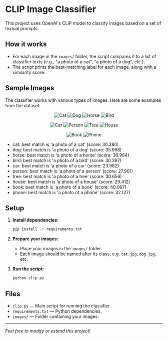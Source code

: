 # CLIP Image Classifier

This project uses OpenAI's CLIP model to classify images based on a set of textual prompts.

## How it works

- For each image in the `images/` folder, the script compares it to a list of classifier texts (e.g., "a photo of a cat", "a photo of a dog", etc.).
- The script prints the best-matching label for each image, along with a similarity score.

## Sample Images

The classifier works with various types of images. Here are some examples from the dataset:

<div align="center">

![Cat](images/cat.jpg) ![Dog](images/dog.jpg) ![Horse](images/horse.jpg) ![Bird](images/bird.jpg)

![Car](images/car.jpg) ![Person](images/person.jpg) ![Tree](images/tree.jpg) ![House](images/house.jpg)

![Book](images/book.jpg) ![Phone](images/phone.jpg)

</div>

- cat: best match is 'a photo of a cat' (score: 30.380)
- dog: best match is 'a photo of a dog' (score: 35.998)
- horse: best match is 'a photo of a horse' (score: 36.964)
- bird: best match is 'a photo of a bird' (score: 30.397)
- car: best match is 'a photo of a car' (score: 23.982)
- person: best match is 'a photo of a person' (score: 27.901)
- tree: best match is 'a photo of a tree' (score: 30.656)
- house: best match is 'a photo of a house' (score: 29.412)
- book: best match is 'a photo of a book' (score: 40.067)
- phone: best match is 'a photo of a phone' (score: 32.127)

## Setup

1. **Install dependencies:**
   ```bash
   pip install -r requirements.txt
   ```

2. **Prepare your images:**
   - Place your images in the `images/` folder.
   - Each image should be named after its class, e.g. `cat.jpg`, `dog.jpg`, etc.

3. **Run the script:**
   ```bash
   python clip.py
   ```

## Files

- `clip.py` — Main script for running the classifier.
- `requirements.txt` — Python dependencies.
- `images/` — Folder containing your images.

---

*Feel free to modify or extend this project!*
